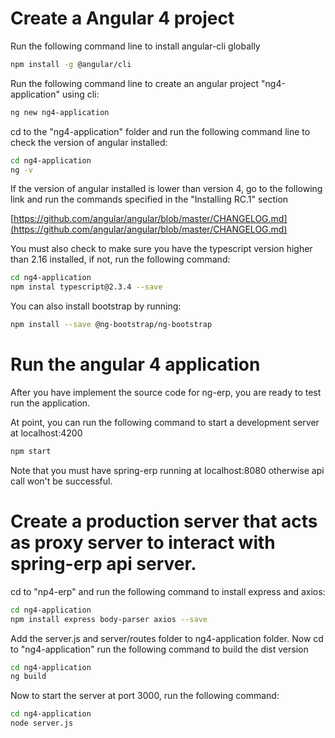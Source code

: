 # Create a Angular 4 project

Run the following command line to install angular-cli globally

```bash
npm install -g @angular/cli
```

Run the following command line to create an angular project "ng4-application" using cli:

```bash
ng new ng4-application
```

cd to the "ng4-application" folder and run the following command line to check the version of angular installed:

```bash
cd ng4-application
ng -v
```

If the version of angular installed is lower than version 4, go to the following link and run the commands 
specified in the "Installing RC.1" section

[https://github.com/angular/angular/blob/master/CHANGELOG.md](https://github.com/angular/angular/blob/master/CHANGELOG.md)

You must also check to make sure you have the typescript version higher than 2.16 installed, if not, run the following 
command:

```bash
cd ng4-application
npm instal typescript@2.3.4 --save
```

You can also install bootstrap by running:

```bash
npm install --save @ng-bootstrap/ng-bootstrap
```

# Run the angular 4 application
After you have implement the source code for ng-erp, you are ready to test run the application.

At point, you can run the following command to start a development server at localhost:4200
 
```bash
npm start
```

Note that you must have spring-erp running at localhost:8080 otherwise api call won't be successful.
 
# Create a production server that acts as proxy server to interact with spring-erp api server.

cd to "np4-erp" and run the following command to install express and axios:

```bash
cd ng4-application
npm install express body-parser axios --save
```

Add the server.js and server/routes folder to ng4-application folder. Now cd to "ng4-application" run 
the following command to build the dist version 

```bash
cd ng4-application
ng build
```

Now to start the server at port 3000, run the following command:

```bash
cd ng4-application
node server.js
```










